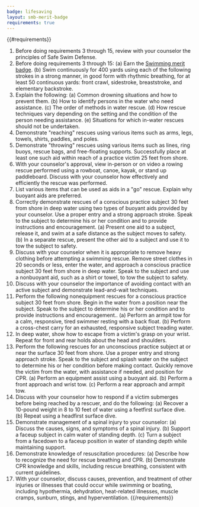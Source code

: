 ```yaml
---
badge: lifesaving
layout: smb-merit-badge
requirements: true
---
```


{{#requirements}}
1. Before doing requirements 3 through 15, review with your counselor the principles of Safe Swim Defense.
2. Before doing requirements 3 through 15:
    (a) Earn the [Swimming merit badge](../swimming/).
    (b) Swim continuously for 400 yards using each of the following strokes in a strong manner, in good form with rhythmic breathing, for at least 50 continuous yards: front crawl, sidestroke, breaststroke, and elementary backstroke.
3. Explain the following:
    (a) Common drowning situations and how to prevent them.
    (b) How to identify persons in the water who need assistance.
    (c) The order of methods in water rescue.
    (d) How rescue techniques vary depending on the setting and the condition of the person needing assistance.
    (e) Situations for which in-water rescues should not be undertaken.
4. Demonstrate "reaching" rescues using various items such as arms, legs, towels, shirts, paddles, and poles.
5. Demonstrate "throwing" rescues using various items such as lines, ring buoys, rescue bags, and free-floating supports. Successfully place at least one such aid within reach of a practice victim 25 feet from shore.
6. With your counselor's approval, view in-person or on video a rowing rescue performed using a rowboat, canoe, kayak, or stand up paddleboard. Discuss with your counselor how effectively and efficiently the rescue was performed.
7. List various items that can be used as aids in a "go" rescue. Explain why buoyant aids are preferred.
8. Correctly demonstrate rescues of a conscious practice subject 30 feet from shore in deep water using two types of buoyant aids provided by your counselor. Use a proper entry and a strong approach stroke. Speak to the subject to determine his or her condition and to provide instructions and encouragement.
    (a) Present one aid to a subject, release it, and swim at a safe distance as the subject moves to safety.
    (b) In a separate rescue, present the other aid to a subject and use it to tow the subject to safety.
9. Discuss with your counselor when it is appropriate to remove heavy clothing before attempting a swimming rescue. Remove street clothes in 20 seconds or less, enter the water, and approach a conscious practice subject 30 feet from shore in deep water. Speak to the subject and use a nonbuoyant aid, such as a shirt or towel, to tow the subject to safety.
10. Discuss with your counselor the importance of avoiding contact with an active subject and demonstrate lead-and-wait techniques.
11. Perform the following nonequipment rescues for a conscious practice subject 30 feet from shore. Begin in the water from a position near the subject. Speak to the subject to determine his or her condition and to provide instructions and encouragement..
    (a) Perform an armpit tow for a calm, responsive, tired swimmer resting with a back float.
    (b) Perform a cross-chest carry for an exhausted, responsive subject treading water.
12. In deep water, show how to escape from a victim's grasp on your wrist. Repeat for front and rear holds about the head and shoulders.
13. Perform the following rescues for an unconscious practice subject at or near the surface 30 feet from shore. Use a proper entry and strong approach stroke. Speak to the subject and splash water on the subject to determine his or her condition before making contact. Quickly remove the victim from the water, with assistance if needed, and position for CPR.
    (a) Perform an equipment assist using a buoyant aid.
    (b) Perform a front approach and wrist tow.
    (c) Perform a rear approach and armpit tow.
14. Discuss with your counselor how to respond if a victim submerges before being reached by a rescuer, and do the following:
    (a) Recover a 10-pound weight in 8 to 10 feet of water using a feetfirst surface dive.
    (b) Repeat using a headfirst surface dive.
15. Demonstrate management of a spinal injury to your counselor:
    (a) Discuss the causes, signs, and symptoms of a spinal injury.
    (b) Support a faceup subject in calm water of standing depth.
    (c) Turn a subject from a facedown to a faceup position in water of standing depth while maintaining support.
16. Demonstrate knowledge of resuscitation procedures:
    (a) Describe how to recognize the need for rescue breathing and CPR.
    (b) Demonstrate CPR knowledge and skills, including rescue breathing, consistent with current guidelines.
17. With your counselor, discuss causes, prevention, and treatment of other injuries or illnesses that could occur while swimming or boating, including hypothermia, dehydration, heat-related illnesses, muscle cramps, sunburn, stings, and hyperventilation.
{{/requirements}}
